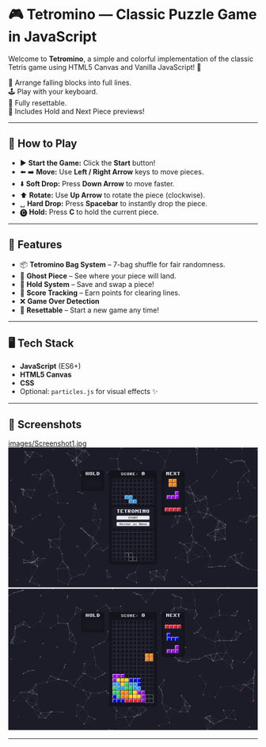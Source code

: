# 🎮 Tetromino — Classic Puzzle Game in JavaScript

Welcome to **Tetromino**, a simple and colorful implementation of the classic Tetris game using HTML5 Canvas and Vanilla JavaScript! 🎉

🧩 Arrange falling blocks into full lines.  
🕹️ Play with your keyboard.  
💾 Fully resettable.  
🎨 Includes Hold and Next Piece previews!

---

## 🚀 How to Play

- ▶️ **Start the Game:** Click the **Start** button!
- ⬅️ ➡️ **Move:** Use **Left / Right Arrow** keys to move pieces.
- ⬇️ **Soft Drop:** Press **Down Arrow** to move faster.
- ⬆️ **Rotate:** Use **Up Arrow** to rotate the piece (clockwise).
- ␣ **Hard Drop:** Press **Spacebar** to instantly drop the piece.
- 🅒 **Hold:** Press **C** to hold the current piece.

---

## 🧠 Features

- 📦 **Tetromino Bag System** – 7-bag shuffle for fair randomness.
- 👻 **Ghost Piece** – See where your piece will land.
- 💾 **Hold System** – Save and swap a piece!
- 🔢 **Score Tracking** – Earn points for clearing lines.
- ❌ **Game Over Detection**
- 🔁 **Resettable** – Start a new game any time!

---

## 🖥️ Tech Stack

- **JavaScript** (ES6+)
- **HTML5 Canvas**
- **CSS**
- Optional: `particles.js` for visual effects ✨

---

## 🎨 Screenshots

[images/Screenshot1.jpg](images/Screenshot1.jpg)
![Screenshot 2](images/Screenshot2.jpg)
![Screenshot 3](images/Screenshot3.jpg)


---
